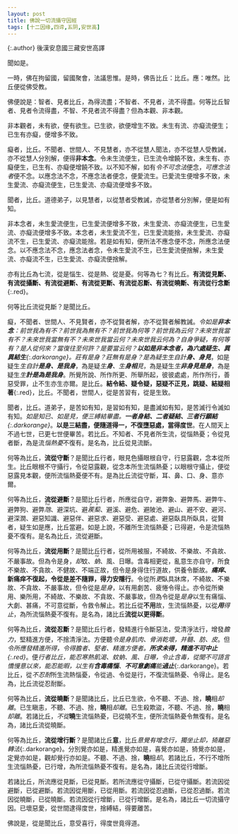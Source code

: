 ```yaml
---
layout: post
title: 佛說一切流攝守因經
tags: [十二因缘,四谛,五阴,安世高]
---
```


{:.author}
後漢安息國三藏安世高譯

聞如是。

一時，佛在拘留國，留國聚會，法議思惟。是時，佛告比丘：比丘。應：唯然。比丘便從佛受教。

佛便說是：智者、見者比丘，為得流盡；不智者、不見者，流不得盡。何等比丘智者、見者令流得盡，不智、不見者流不得盡？但為本觀、非本觀。

非本觀者，未有欲，便有欲生。已生欲，欲便增生不致。未生有流、亦癡流便生；已生有亦癡，便增多不致。

癡者，比丘。不聞者、世間人、不見慧者，亦不從慧人聞法，亦不從慧人受教誡，亦不從慧人分別解，便得**非本念**。令未生流便生，已生流令增饒不致，未生有、亦癡便生，已生有、亦癡便增饒不致。以不知不解，如有*令不可念法*便念，*可應念法者*便不念。以應念法不念，不應念法者便念，便愛流生。已愛流生便增多不致，未生愛流、亦癡流便生，已生愛流、亦癡流便增多不致。

聞者，比丘。道德弟子，以見慧者，以從慧者受教誡，亦從慧者分別解，便是如有知。

非本念者，未生愛流便生，已生愛流便增多不致，未生愛流、亦癡流便生，已生愛流、亦癡流便增多不致。本念者，未生愛流不生，已生愛流能捨，未生愛流、亦癡流不生，已生愛流、亦癡流能捨。若是如有知，便所法不應念便不念，所應念法便念。以不應念法不念，應念法者念，令未生愛流不生，已生愛流便捨解，未生愛流、亦癡流不生，已生愛流、亦癡流便捨解。

亦有比丘為七流，從是惱生、從是熱、從是憂。何等為七？有比丘。**有流從見斷、有流從攝斷、有流從避斷、有流從更斷、有流從忍斷、有流從曉斷、有流從行念斷**{:.red}。

何等比丘流從見斷？是聞比丘。

癡，不聞者、世間人、不見賢者，亦不從賢者解，亦不從賢者解教誡。*令如是**非本念**：前世我為有不？前世我為無有不？前世我為何等？前世我為云何？未來世我當有不？未來世我當無有不？未來世我當云何？未來世我云何為？自身<dfn title="计校迷惑。">爭疑</dfn>，有何等有？是人從何來？當復往至何許？是要當云何？***以如是非本念者，為六處疑生、異異結生**{:.darkorange}。<dfn title="有严正的议论，正经话之意。">莊</dfn>有是身？莊無有是身？是為疑生*生自計**身、身見***，如是疑生*生自計**是身、是我身***，為是疑*生**身**、生**身相**見*，為是疑生*生**非身見是身***，為是疑生*生**計是為是我身***。所覺所說、所作所更、所舉所起，彼彼處處，所作所行，善惡受罪，止不生亦生亦爾。是比丘。**結令結、疑令疑，惡疑不正見，跳疑、結疑相著**{:.red}，比丘。不聞者，世間人，從是苦習有，從是生致。

聞者，比丘。道弟子，是苦如有知，是習如有知，是盡滅如有知，是苦滅行令滅如有知。*如是知已、如是見，便<dfn title="身見结、戒禁取结、疑结。">三縛結</dfn>畢盡。**一者身結、二者疑結、三者行願結**{:.darkorange}*。**以是三結盡，便隨道得一，不復墮惡處，當得度世**。在人間天上不過七世，已更七世便畢苦。若比丘。不知者、不見者所生流，從惱熱憂；令從見者斷，為是流*惱熱憂*不復有。是名為，比丘從見流斷。

何等為比丘，**流從守斷**？是聞比丘行者，眼見色攝眼根自守，行惡露觀，念本從所生。比丘眼根不守攝行，令從惡露觀，從念本所生流惱熱憂；以眼根守攝止，便從惡露見本觀，便所流惱熱憂便不有。是為比丘流從守斷，耳、鼻、口、身、意亦爾。

何等為比丘，**流從避斷**？是聞比丘行者，所應從自守，避弊象、避弊馬、避弊牛、避弊狗、避弊<dfn title="古称蝮蛇一类的毒蛇。亦泛指小蛇。"><ruby>虺<rt>huǐ</rt></ruby></dfn>、避深坑、避<dfn title="一年生草本植物，果皮有尖刺。"><ruby>蒺<rt>jí</rt>䔧<rt>lí</rt></ruby></dfn>、避溪、避危、避陂池、避山、避不安、避河、避深㵎、避惡知識、避惡伴、避惡求、避惡受、避惡處、避惡臥具所臥具，從賢者，疑生如是應，比丘當避。如是上說，不離所生流惱熱憂；已得避，令是流惱熱憂不復有。是名為比丘，流從避斷。

何等為比丘，**流從用斷**？是聞比丘行者，從所用被服，不綺故、不樂故、不貪故、不嚴事故。但為令是身，<dfn title="拒绝，遮挡，除去。">却</dfn>蚊、<dfn title="蚊类虫子。体形似蝇而小，吸人畜血液。"><ruby>蚋<rt>ruì</rt></ruby></dfn>、風、日曝。含毒相更從，亂意生亦自守，所食不樂故、不貪故、不健故、不端正故，但令是身得住行道故，供養令斷故。**<dfn title="触。">痛痒</dfn>、新痛痒不復起，令從是差不隨罪，得力安隱行**。令從所<dfn title="通受。">更</dfn>臥具牀席，不綺故、不樂故、不貪故、不嚴事故，但令從是*是身*，以有用劇苦、疲惓令得止。亦令從所樂用、樂所用，不綺故、不樂故、不貪故、不嚴事故，但為令從是*是身*以生有痛惱、大劇、甚痛，不可意從斷，令救令解止。若比丘從**不用**故，生流惱熱憂，以從<em>**用**得止</em>，為所流惱熱憂不復有。是名為，諸比丘**流從以更得斷**。

何等為比丘，**流從忍斷**？是聞比丘行者，發精進行令斷惡法，受清淨法行，增發<dfn title="胆量和魄力。">膽力</dfn>，堅精進方便，不捨清淨法。方便聽*令是身肌肉、骨消乾壞，并<dfn title="骨髓。"><ruby>髓<rt>suǐ</rt></ruby></dfn>、<dfn title="脂肪。">肪</dfn>、皮*。但*令所應發精進所得，令得膽者、堅者、精進方便者。**所求未得，精進不可中止**{:.red}*。便*行者比丘，能忍寒熱飢渴、蚊蚋、風、日曝，令止含毒，從聞不可語言憍慢意以來，能忍能<dfn title="从容。">暇</dfn>，以生有**含毒痛惱**、**不可意劇痛**能**過止***{:.darkorange}。若比丘，從*不忍耐*所生流熱惱憂，令從過、令從是行，不復流惱熱憂、令得止。是名為，比丘流從忍耐斷。

何等為比丘，**流從曉斷**？是聞諸比丘，比丘已生欲，令不聽、不過、捨，**曉**相*却離*。已生瞋恚，不聽、不過、捨，**曉**相*却離*。已生殺欺盜，不聽、不過、捨，**曉**相*却離*。若諸比丘，*不從***曉**生流惱熱憂，已從曉不生，便所流惱熱憂令無復有。是名為，諸比丘流從曉斷。

何等為比丘，**流從增行斷**？是聞諸比丘**意**，比丘*意覺有增念行，獨坐止却，猗離惡轉法*{:.darkorange}。分別覺亦如是，精進覺亦如是，喜覺亦如是，猗覺亦如是，定覺亦如是，觀却覺行亦如是。不聽、不過、捨，**曉**相*却*。若諸比丘，不行不增所生流惱熱憂，已行增，為所流惱熱憂不復有。是名為，諸比丘流從行增斷。

若諸比丘，所流應從見斷，已從見斷。若所流應從守攝斷，已從守攝斷。若流因從避斷，已從避斷。若流因從用斷，已從用斷。若流因從忍過斷，已從忍過斷。若流因從曉斷，已從曉斷。若流因從行增斷，已從行增斷。是名為，諸比丘一切流攝守因。已壞惡愛，從世間逮得度世，捨縛結，得要離苦。

佛說是，從是聞比丘，意受喜行，得度世竟得道。
